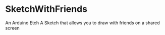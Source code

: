 # SketchWithFriends
An Arduino Etch A Sketch that allows you to draw with friends on a shared screen
